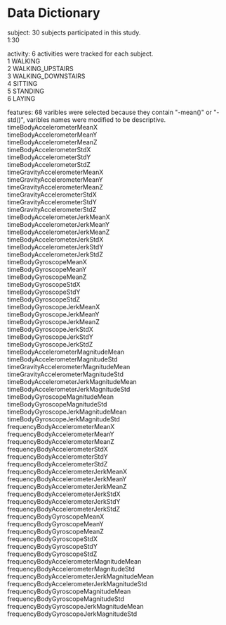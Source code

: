# Data Dictionary

subject: 30 subjects participated in this study.<br/>
1:30

activity: 6 activities were tracked for each subject.<br/>
1            WALKING <br/>
2   WALKING_UPSTAIRS <br/>
3 WALKING_DOWNSTAIRS <br/>
4            SITTING <br/>
5           STANDING <br/>
6             LAYING <br/>

features: 68 varibles were selected because they contain "-mean()" or "-std()", varibles names were modified to be descriptive. <br/>
timeBodyAccelerometerMeanX <br/>
timeBodyAccelerometerMeanY <br/>
timeBodyAccelerometerMeanZ <br/>
timeBodyAccelerometerStdX <br/>
timeBodyAccelerometerStdY <br/>
timeBodyAccelerometerStdZ <br/>
timeGravityAccelerometerMeanX <br/>
timeGravityAccelerometerMeanY <br/>
timeGravityAccelerometerMeanZ <br/>
timeGravityAccelerometerStdX <br/>
timeGravityAccelerometerStdY <br/>
timeGravityAccelerometerStdZ <br/>
timeBodyAccelerometerJerkMeanX <br/>
timeBodyAccelerometerJerkMeanY <br/>
timeBodyAccelerometerJerkMeanZ <br/>
timeBodyAccelerometerJerkStdX <br/>
timeBodyAccelerometerJerkStdY <br/>
timeBodyAccelerometerJerkStdZ <br/>
timeBodyGyroscopeMeanX <br/>
timeBodyGyroscopeMeanY <br/>
timeBodyGyroscopeMeanZ <br/>
timeBodyGyroscopeStdX <br/>
timeBodyGyroscopeStdY <br/>
timeBodyGyroscopeStdZ <br/>
timeBodyGyroscopeJerkMeanX <br/>
timeBodyGyroscopeJerkMeanY <br/>
timeBodyGyroscopeJerkMeanZ <br/>
timeBodyGyroscopeJerkStdX <br/>
timeBodyGyroscopeJerkStdY <br/>
timeBodyGyroscopeJerkStdZ <br/>
timeBodyAccelerometerMagnitudeMean <br/>
timeBodyAccelerometerMagnitudeStd <br/>
timeGravityAccelerometerMagnitudeMean <br/>
timeGravityAccelerometerMagnitudeStd <br/>
timeBodyAccelerometerJerkMagnitudeMean <br/>
timeBodyAccelerometerJerkMagnitudeStd <br/>
timeBodyGyroscopeMagnitudeMean <br/>
timeBodyGyroscopeMagnitudeStd <br/>
timeBodyGyroscopeJerkMagnitudeMean <br/>
timeBodyGyroscopeJerkMagnitudeStd <br/>
frequencyBodyAccelerometerMeanX <br/>
frequencyBodyAccelerometerMeanY <br/>
frequencyBodyAccelerometerMeanZ <br/>
frequencyBodyAccelerometerStdX <br/>
frequencyBodyAccelerometerStdY <br/>
frequencyBodyAccelerometerStdZ <br/>
frequencyBodyAccelerometerJerkMeanX <br/>
frequencyBodyAccelerometerJerkMeanY <br/>
frequencyBodyAccelerometerJerkMeanZ <br/>
frequencyBodyAccelerometerJerkStdX <br/>
frequencyBodyAccelerometerJerkStdY <br/>
frequencyBodyAccelerometerJerkStdZ <br/>
frequencyBodyGyroscopeMeanX <br/>
frequencyBodyGyroscopeMeanY <br/>
frequencyBodyGyroscopeMeanZ <br/>
frequencyBodyGyroscopeStdX <br/>
frequencyBodyGyroscopeStdY <br/>
frequencyBodyGyroscopeStdZ <br/>
frequencyBodyAccelerometerMagnitudeMean <br/>
frequencyBodyAccelerometerMagnitudeStd <br/>
frequencyBodyAccelerometerJerkMagnitudeMean <br/>
frequencyBodyAccelerometerJerkMagnitudeStd <br/>
frequencyBodyGyroscopeMagnitudeMean <br/>
frequencyBodyGyroscopeMagnitudeStd <br/>
frequencyBodyGyroscopeJerkMagnitudeMean <br/>
frequencyBodyGyroscopeJerkMagnitudeStd <br/>
